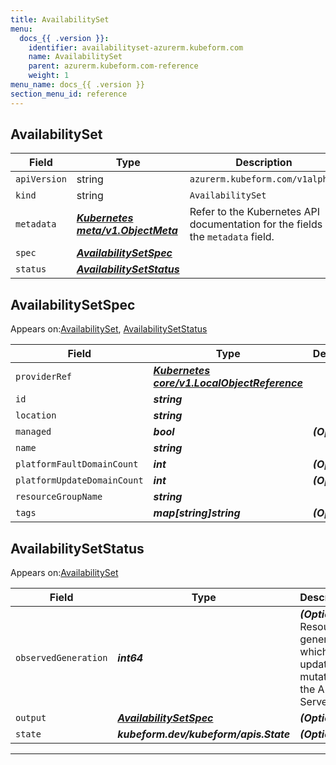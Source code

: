 ```yaml
---
title: AvailabilitySet
menu:
  docs_{{ .version }}:
    identifier: availabilityset-azurerm.kubeform.com
    name: AvailabilitySet
    parent: azurerm.kubeform.com-reference
    weight: 1
menu_name: docs_{{ .version }}
section_menu_id: reference
---
```


## AvailabilitySet
| Field | Type | Description |
| ------ | ----- | ----------- |
| `apiVersion` | string | `azurerm.kubeform.com/v1alpha1` |
|    `kind` | string | `AvailabilitySet` |
| `metadata` | ***[Kubernetes meta/v1.ObjectMeta](https://kubernetes.io/docs/reference/generated/kubernetes-api/v1.13/#objectmeta-v1-meta)***|Refer to the Kubernetes API documentation for the fields of the `metadata` field.|
| `spec` | ***[AvailabilitySetSpec](#AvailabilitySetSpec)***||
| `status` | ***[AvailabilitySetStatus](#AvailabilitySetStatus)***||
## AvailabilitySetSpec

Appears on:[AvailabilitySet](#AvailabilitySet), [AvailabilitySetStatus](#AvailabilitySetStatus)

| Field | Type | Description |
| ------ | ----- | ----------- |
| `providerRef` | ***[Kubernetes core/v1.LocalObjectReference](https://kubernetes.io/docs/reference/generated/kubernetes-api/v1.13/#localobjectreference-v1-core)***||
| `id` | ***string***||
| `location` | ***string***||
| `managed` | ***bool***| ***(Optional)*** |
| `name` | ***string***||
| `platformFaultDomainCount` | ***int***| ***(Optional)*** |
| `platformUpdateDomainCount` | ***int***| ***(Optional)*** |
| `resourceGroupName` | ***string***||
| `tags` | ***map[string]string***| ***(Optional)*** |
## AvailabilitySetStatus

Appears on:[AvailabilitySet](#AvailabilitySet)

| Field | Type | Description |
| ------ | ----- | ----------- |
| `observedGeneration` | ***int64***| ***(Optional)*** Resource generation, which is updated on mutation by the API Server.|
| `output` | ***[AvailabilitySetSpec](#AvailabilitySetSpec)***| ***(Optional)*** |
| `state` | ***kubeform.dev/kubeform/apis.State***| ***(Optional)*** |
---

